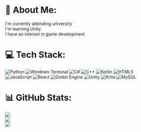 # 💫 About Me:
I'm currently attending university<br>I'm learning Unity<br>I have an interest in game development<br>


# 💻 Tech Stack:
![Python](https://img.shields.io/badge/python-3670A0?style=flat&logo=python&logoColor=ffdd54) ![Windows Terminal](https://img.shields.io/badge/Windows%20Terminal-%234D4D4D.svg?style=flat&logo=windows-terminal&logoColor=white) ![C#](https://img.shields.io/badge/c%23-%23239120.svg?style=flat&logo=csharp&logoColor=white) ![C++](https://img.shields.io/badge/c++-%2300599C.svg?style=flat&logo=c%2B%2B&logoColor=white) ![Kotlin](https://img.shields.io/badge/kotlin-%237F52FF.svg?style=flat&logo=kotlin&logoColor=white) ![HTML5](https://img.shields.io/badge/html5-%23E34F26.svg?style=flat&logo=html5&logoColor=white) ![JavaScript](https://img.shields.io/badge/javascript-%23323330.svg?style=flat&logo=javascript&logoColor=%23F7DF1E) ![React](https://img.shields.io/badge/react-%2320232a.svg?style=flat&logo=react&logoColor=%2361DAFB) ![Godot Engine](https://img.shields.io/badge/GODOT-%23FFFFFF.svg?style=flat&logo=godot-engine) ![Unity](https://img.shields.io/badge/unity-%23000000.svg?style=flat&logo=unity&logoColor=white) ![Krita](https://img.shields.io/badge/Krita-203759?style=flat&logo=krita&logoColor=EEF37B) ![MySQL](https://img.shields.io/badge/mysql-4479A1.svg?style=flat&logo=mysql&logoColor=white)
# 📊 GitHub Stats:
![](https://github-readme-stats.vercel.app/api?username=HafizAkbar-c&theme=dark&hide_border=true&include_all_commits=false&count_private=false)<br/>
![](https://nirzak-streak-stats.vercel.app/?user=HafizAkbar-c&theme=dark&hide_border=true)<br/>
![](https://github-readme-stats.vercel.app/api/top-langs/?username=HafizAkbar-c&theme=dark&hide_border=true&include_all_commits=false&count_private=false&layout=compact)
